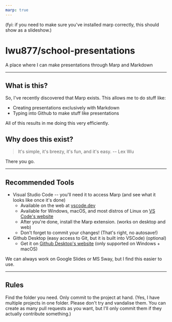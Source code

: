 ```yaml
---
marp: true
---
```

(fyi: if you need to make sure you've installed marp correctly, this should show as a slideshow.)

# lwu877/school-presentations
A place where I can make presentations through Marp and Markdown

---

## What is this?
So, I've recently discovered that Marp exists. This allows me to do stuff like:
* Creating presentations exclusively with Markdown
* Typing into Github to make stuff like presentations

All of this results in me doing this very efficiently.

## Why does this exist?
> It's simple, it's breezy, it's fun, and it's easy.
> -- Lex Wu

There you go. 

---

## Recommended Tools
* Visual Studio Code -- you'll need it to access Marp (and see what it looks like once it's done)
  * Available on the web at [vscode.dev](vscode.dev)
  * Available for Windows, macOS, and most distros of Linux on [VS Code's website](https://code.visualstudio.com)
  * After you're done, install the Marp extension. (works on desktop and web)
  * Don't forget to commit your changes! (That's right, no autosave!)
* Github Desktop (easy access to Git, but it is built into VSCode) (optional)
  * Get it on [Github Desktop's website](https://desktop.github.com) (only supported on Windows + macOS)

We can always work on Google Slides or MS Sway, but I find this easier to use.

---

## Rules

Find the folder you need. Only commit to the project at hand.
(Yes, I have multiple projects in one folder. Please don't try and vandalise them. You can create as many pull requests as you want, but I'll only commit them if they actually contribute something.)
